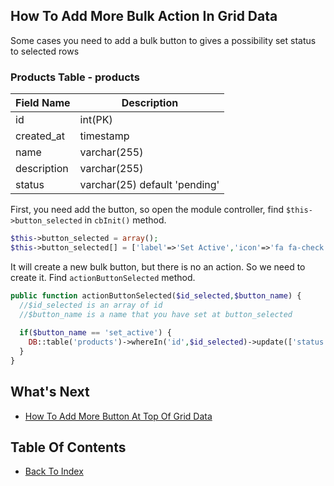 ## How To Add More Bulk Action In Grid Data

Some cases you need to add a bulk button to gives a possibility set status to selected rows

### Products Table - products
| Field Name | Description |
| ---------- | ----------- |
| id | int(PK) |
| created_at | timestamp |
| name | varchar(255) |
| description | varchar(255) |
| status | varchar(25) default 'pending' |

First, you need add the button, so open the module controller, find `$this->button_selected` in `cbInit()` method.
```php
$this->button_selected = array();
$this->button_selected[] = ['label'=>'Set Active','icon'=>'fa fa-check','name'=>'set_active'];
```
It will create a new bulk button, but there is no an action. So we need to create it. Find `actionButtonSelected` method.
```php
public function actionButtonSelected($id_selected,$button_name) {
  //$id_selected is an array of id 
  //$button_name is a name that you have set at button_selected 
  
  if($button_name == 'set_active') {
    DB::table('products')->whereIn('id',$id_selected)->update(['status'=>'active']);
  }
}
```

## What's Next
- [How To Add More Button At Top Of Grid Data](./how-add-button-top-grid-data.md)

## Table Of Contents
- [Back To Index](./index.md)